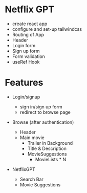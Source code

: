 # Netflix GPT

- create react app
- configure and set-up tailwindcss
- Routing of App
- Header
- Login form
- Sign up form
- Form validation
- useRef Hook


# Features

- Login/signup
    - sign in/sign up form
    - redirect to browse page
- Browse (after authentication)
    - Header
    - Main movie
        - Trailer in Background
        - Title & Description
        - MovieSuggestions
            - MovieLists * N

- NetflixGPT
    - Search Bar
    - Movie Suggestions